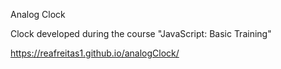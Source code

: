 Analog Clock

Clock developed during the course "JavaScript: Basic Training"

https://reafreitas1.github.io/analogClock/
